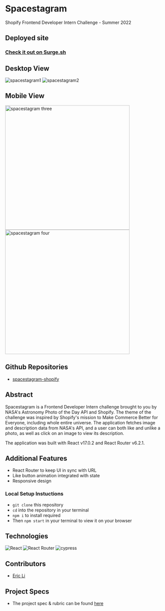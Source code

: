# Spacestagram
Shopify Frontend Developer Intern Challenge - Summer 2022
## Deployed site
### [Check it out on Surge.sh](https://spacestagram-shopify.surge.sh/)

## Desktop View
![spacestagram1](https://user-images.githubusercontent.com/75854628/149461843-743d46fc-151a-41a9-87c8-15ce21f9835d.png)
![spacestagram2](https://user-images.githubusercontent.com/75854628/149461956-6e44c7ff-6ff9-41b5-b4a2-bfe99dadef12.png)

## Mobile View
<p float="left">
  <img alt="spacestagram three" src="https://user-images.githubusercontent.com/75854628/149462179-58d22bb5-3ba6-460d-b5e5-8a26fe9857bf.png" width="400" />
  <img alt="spacestagram four" src="https://user-images.githubusercontent.com/75854628/149462231-06ffa7f0-6a26-4fdf-bcc5-bb5bbab03764.png" width="400" />
</p>

## Github Repositories
- [spacestagram-shopify](https://github.com/dorifuto-dev/spacestagram-shopify)

## Abstract
  Spacestagram is a Frontend Developer Intern challenge brought to you by NASA's Astronomy Photo of the Day API and Shopify. The theme of the challenge was inspired by Shopify's mission to Make Commerce Better for Everyone, including whole entire universe. The application fetches image and description data from NASA's API, and a user can both like and unlike a photo, as well as click on an image to view its description.
 
  The application was built with React v17.0.2 and React Router v6.2.1. 
  
## Additional Features
- React Router to keep UI in sync with URL
- Like button animation integrated with state
- Responsive design

### Local Setup Instuctions
- `git clone` this repository
- `cd` into the repository in your terminal
- `npm i` to install required
- Then `npm start` in your terminal to view it on your browser

## Technologies
![React](https://img.shields.io/badge/react-%2320232a.svg?style=for-the-badge&logo=react&logoColor=%2361DAFB)
![React Router](https://img.shields.io/badge/React_Router-CA4245?style=for-the-badge&logo=react-router&logoColor=white)
![cypress](https://img.shields.io/badge/-cypress-%23E5E5E5?style=for-the-badge&logo=cypress&logoColor=058a5e)

## Contributors
- [Eric Li](https://github.com/dorifuto-dev) 

## Project Specs
  - The project spec & rubric can be found [here](https://docs.google.com/document/d/13zXpyrC2yGxoLXKktxw2VJG2Jw8SdUfliLM-bYQLjqE/edit)


